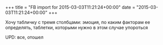 +++
title = "FB import for 2015-03-03T11:21:24+00:00"
date = "2015-03-03T11:21:24+00:00"
+++

Хочу табличку с тремя столбцами: эмоция, по каким факторам ее определять, таблетки, которыми нужно в этом случае упороться

UPD: все, отошел



